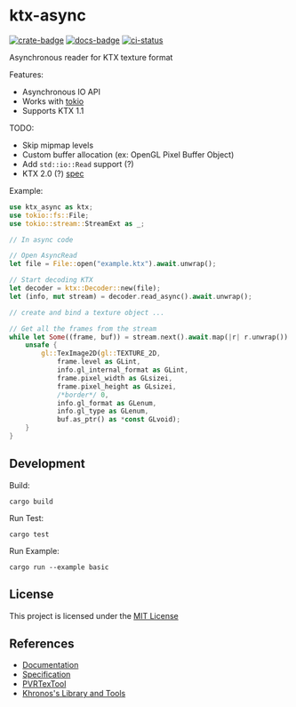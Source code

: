 # ktx-async

[![crate-badge]][crate-link] [![docs-badge]][docs-link] [![ci-status]][ci-link]

[crate-badge]: https://img.shields.io/crates/v/ktx-async.svg
[crate-link]: https://crates.io/crates/ktx-async
[docs-badge]: https://docs.rs/ktx-async/badge.svg
[docs-link]: https://docs.rs/ktx-async
[ci-status]: https://travis-ci.com/davll/ktx.svg?branch=master
[ci-link]: https://travis-ci.com/davll/ktx


Asynchronous reader for KTX texture format

Features:

- Asynchronous IO API
- Works with [tokio](https://github.com/tokio-rs/tokio)
- Supports KTX 1.1

TODO:

- Skip mipmap levels
- Custom buffer allocation (ex: OpenGL Pixel Buffer Object)
- Add `std::io::Read` support (?)
- KTX 2.0 (?) [spec](http://github.khronos.org/KTX-Specification/)

Example:

```rust
use ktx_async as ktx;
use tokio::fs::File;
use tokio::stream::StreamExt as _;

// In async code

// Open AsyncRead
let file = File::open("example.ktx").await.unwrap();

// Start decoding KTX
let decoder = ktx::Decoder::new(file);
let (info, mut stream) = decoder.read_async().await.unwrap();

// create and bind a texture object ...

// Get all the frames from the stream
while let Some((frame, buf)) = stream.next().await.map(|r| r.unwrap()) {
    unsafe {
        gl::TexImage2D(gl::TEXTURE_2D,
            frame.level as GLint,
            info.gl_internal_format as GLint,
            frame.pixel_width as GLsizei,
            frame.pixel_height as GLsizei,
            /*border*/ 0,
            info.gl_format as GLenum,
            info.gl_type as GLenum,
            buf.as_ptr() as *const GLvoid);
    }
}
```

## Development

Build:

```
cargo build
```

Run Test:

```
cargo test
```

Run Example:

```
cargo run --example basic
```

## License

This project is licensed under the [MIT License](LICENSE)

## References

- [Documentation](https://www.khronos.org/opengles/sdk/tools/KTX/)
- [Specification](https://www.khronos.org/opengles/sdk/tools/KTX/file_format_spec/)
- [PVRTexTool](https://www.imgtec.com/developers/powervr-sdk-tools/pvrtextool/)
- [Khronos's Library and Tools](https://github.com/KhronosGroup/KTX-Software)

